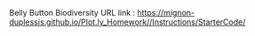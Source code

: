 Belly Button Biodiversity URL link : https://mignon-duplessis.github.io/Plot.ly_Homework//Instructions/StarterCode/
